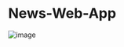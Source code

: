# News-Web-App
![image](https://user-images.githubusercontent.com/65247047/123588325-3759cc00-d805-11eb-8cec-2f5cea73f379.png)
